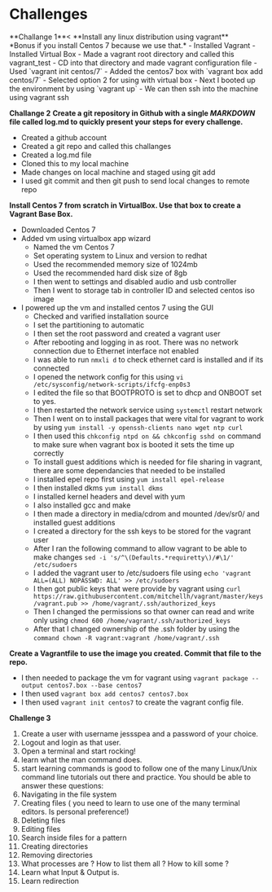 <h1>Challenges</h1>
**Challange 1**<
**Install any linux distribution using vagrant**</br>
*Bonus if you install Centos 7 because we use that.*
- Installed Vagrant
- Installed Virtual Box
- Made a vagrant root directory and called this vagrant_test
- CD into that directory and made vagrant configuration file
	- Used `vagrant init centos/7`
- Added the centos7 box with `vagrant box add centos/7` 
	- Selected option 2 for using with virtual box
- Next I booted up the environment by using `vagrant up`
- We can then ssh into the machine using vagrant ssh<br />

**Challange 2**
**Create a git repository in Github with a single *MARKDOWN* file called log.md to quickly present your steps for every challenge.**
- Created a github account
- Created a git repo and called this challanges
- Created a log.md file
- Cloned this to my local machine
- Made changes on local machine and staged using git add
- I used git commit and then git push to send local changes to remote repo<br />

**Install Centos 7 from scratch in VirtualBox. Use that box to create a Vagrant Base Box.**
- Downloaded Centos 7 
- Added vm using virtualbox app wizard
	- Named the vm Centos 7
	- Set operating system to Linux and version to redhat
	- Used the recommended memory size of 1024mb
	- Used the recommended hard disk size of 8gb
	- I then went to settings and disabled audio and usb controller
	- Then I went to storage tab in controller ID and selected centos iso image
- I powered up the vm and installed centos 7 using the GUI
	- Checked and varified installation source
	- I set the partitioning to automatic
	- I then set the root password and created a vagrant user
	- After rebooting and logging in as root. There was no network connection due to Ethernet interface not enabled
	- I was able to run `nmxli d` to check ethernet card is installed and if its connected
	- I opened the network config for this using `vi /etc/sysconfig/network-scripts/ifcfg-enp0s3`
	- I edited the file so that BOOTPROTO is set to dhcp and ONBOOT set to yes.
	- I then restarted the network service using `systemctl` restart network
	- Then I went on to install packages that were vital for vagrant to work by using `yum install -y openssh-clients nano wget ntp curl`
	- I then used this `chkconfig ntpd on && chkconfig sshd on` command to make sure when vagrant box is booted it sets the time up correctly
	- To install guest additions which is needed for file sharing in vagrant, there are some dependancies that needed to be installed
	- I installed epel repo first using `yum install epel-release`
	- I then installed dkms `yum install dkms`
	- I installed kernel headers and devel with yum 
	- I also installed gcc and make
	- I then made a directory in media/cdrom and mounted /dev/sr0/ and installed guest additions
	- I created a directory for the ssh keys to be stored for the vagrant user 	
	- After I ran the following command to allow vagrant to be able to make changes `sed -i 's/^\(Defaults.*requiretty\)/#\1/' /etc/sudoers`
	- I added the vagrant user to /etc/sudoers file using 	`echo 'vagrant ALL=(ALL) NOPASSWD: ALL' >> /etc/sudoers`
	- I then got public keys that were provide by vagrant using  `curl https://raw.githubusercontent.com/mitchellh/vagrant/master/keys/vagrant.pub >> /home/vagrant/.ssh/authorized_keys`
	- Then I changed the permissions so that owner can read and write only using `chmod 600 /home/vagrant/.ssh/authorized_keys`
	- After that I changed ownership of the .ssh folder by using the `command chown -R vagrant:vagrant /home/vagrant/.ssh`<br />

**Create a Vagrantfile to use the image you created. Commit that file to the repo.**
- I then needed to package the vm for vagrant using `vagrant package --output centos7.box --base centos7`
- I then used `vagrant box add centos7 centos7.box`
- I then used `vagrant init centos7` to create the vagrant config file.<br />

**Challenge 3**<br />
1. Create a user with username jessspea and a password of your choice.<br />
2. Logout and login as that user.<br />
3. Open a terminal and start rocking!<br />
4. learn what the man command does.<br />
5. start learning commands is good to follow one of the many Linux/Unix command line tutorials out there and
  practice. You should be able to answer these questions:<br />
6. Navigating in the file system<br />
7. Creating files ( you need to learn to use one of the many terminal editors. Is personal preference!)<br />
8. Deleting files<br />
9. Editing files<br />
10. Search inside files for a pattern<br />
11. Creating directories<br />
12. Removing directories<br />
13. What processes are ? How to list them all ? How to kill some ?<br />
14. Learn what Input & Output is.<br />
15. Learn redirection<br />







